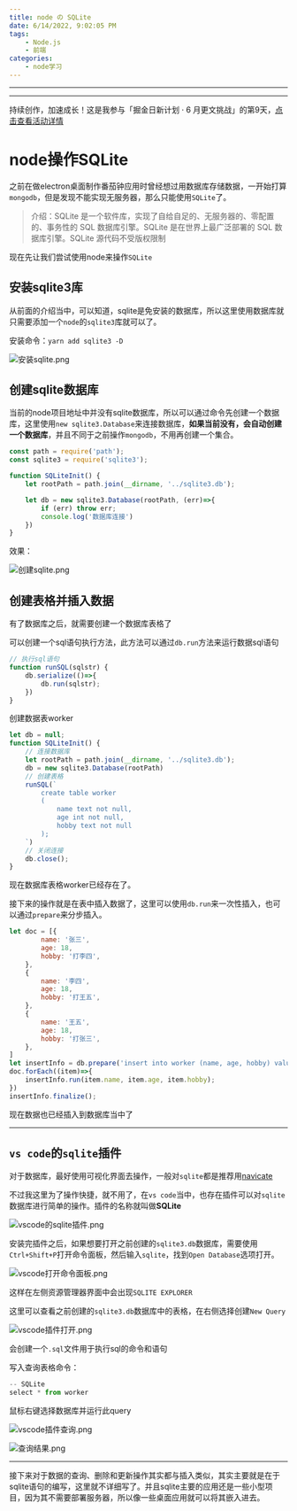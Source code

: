 ```yaml
---
title: node の SQLite
date: 6/14/2022, 9:02:05 PM
tags: 
    - Node.js 
    - 前端
categories: 
    - node学习
---
```


<!--more-->

---

---
持续创作，加速成长！这是我参与「掘金日新计划 · 6 月更文挑战」的第9天，[点击查看活动详情](https://juejin.cn/post/7099702781094674468 "https://juejin.cn/post/7099702781094674468")

# node操作SQLite

之前在做electron桌面制作番茄钟应用时曾经想过用数据库存储数据，一开始打算`mongodb`，但是发现不能实现无服务器，那么只能使用`SQLite`了。

> 介绍：SQLite 是一个软件库，实现了自给自足的、无服务器的、零配置的、事务性的 SQL 数据库引擎。SQLite 是在世界上最广泛部署的 SQL 数据库引擎。SQLite 源代码不受版权限制

现在先让我们尝试使用node来操作`SQLite`

## 安装sqlite3库

从前面的介绍当中，可以知道，sqlite是免安装的数据库，所以这里使用数据库就只需要添加一个`node`的`sqlite3`库就可以了。

安装命令：`yarn add sqlite3 -D`


![安装sqlite.png](https://p3-juejin.byteimg.com/tos-cn-i-k3u1fbpfcp/c55476c266154ed5b4b4370fc4473d5f~tplv-k3u1fbpfcp-watermark.image?)


## 创建sqlite数据库

当前的node项目地址中并没有sqlite数据库，所以可以通过命令先创建一个数据库，这里使用`new sqlite3.Database`来连接数据库，**如果当前没有，会自动创建一个数据库**，并且不同于之前操作`mongodb`，不用再创建一个集合。

```javascript
const path = require('path');
const sqlite3 = require('sqlite3');

function SQLiteInit() {
    let rootPath = path.join(__dirname, '../sqlite3.db');

    let db = new sqlite3.Database(rootPath, (err)=>{
        if (err) throw err;
        console.log('数据库连接')
    })
}
```

效果：


![创建sqlite.png](https://p9-juejin.byteimg.com/tos-cn-i-k3u1fbpfcp/7bd65df479764915b81e5c3ecadac37b~tplv-k3u1fbpfcp-watermark.image?)

## 创建表格并插入数据

有了数据库之后，就需要创建一个数据库表格了

可以创建一个sql语句执行方法，此方法可以通过`db.run`方法来运行数据sql语句
```javascript
// 执行sql语句
function runSQL(sqlstr) {
    db.serialize(()=>{
        db.run(sqlstr);
    })
}
```
创建数据表worker
```javascript
let db = null;
function SQLiteInit() {
    // 连接数据库
    let rootPath = path.join(__dirname, '../sqlite3.db');
    db = new sqlite3.Database(rootPath)
    // 创建表格
    runSQL(`
        create table worker 
        (
            name text not null,
            age int not null,
            hobby text not null
        );
    `)
    // 关闭连接
    db.close();
}
```

现在数据库表格worker已经存在了。

接下来的操作就是在表中插入数据了，这里可以使用`db.run`来一次性插入，也可以通过`prepare`来分步插入。

```javascript
let doc = [{
        name: '张三',
        age: 18,
        hobby: '打李四',
    },
    {
        name: '李四',
        age: 18,
        hobby: '打王五',
    },
    {
        name: '王五',
        age: 18,
        hobby: '打张三',
    },
]
let insertInfo = db.prepare('insert into worker (name, age, hobby) values (?, ?, ?)')
doc.forEach((item)=>{
    insertInfo.run(item.name, item.age, item.hobby);
})
insertInfo.finalize();
```

现在数据也已经插入到数据库当中了

***

## `vs code`的`sqlite`插件

对于数据库，最好使用可视化界面去操作，一般对`sqlite`都是推荐用[navicate](http://www.navicat.com.cn/)

不过我这里为了操作快捷，就不用了，在`vs code`当中，也存在插件可以对`sqlite`数据库进行简单的操作。插件的名称就叫做**SQLite**


![vscode的sqlite插件.png](https://p1-juejin.byteimg.com/tos-cn-i-k3u1fbpfcp/455f446bac9c4a708c062a107e3d10f4~tplv-k3u1fbpfcp-watermark.image?)

安装完插件之后，如果想要打开之前创建的`sqlite3.db`数据库，需要使用`Ctrl+Shift+P`打开命令面板，然后输入`sqlite`，找到`Open Database`选项打开。


![vscode打开命令面板.png](https://p1-juejin.byteimg.com/tos-cn-i-k3u1fbpfcp/5289ec55cc8946a0bf7571e128880fc9~tplv-k3u1fbpfcp-watermark.image?)

这样在左侧资源管理器界面中会出现`SQLITE EXPLORER`

这里可以查看之前创建的`sqlite3.db`数据库中的表格，在右侧选择创建`New Query`


![vscode插件打开.png](https://p9-juejin.byteimg.com/tos-cn-i-k3u1fbpfcp/4423a16f42b1492da7d83be8a7ab64e3~tplv-k3u1fbpfcp-watermark.image?)

会创建一个`.sql`文件用于执行sql的命令和语句

写入查询表格命令：
```javascript
-- SQLite
select * from worker
```

鼠标右键选择数据库并运行此query


![vscode插件查询.png](https://p9-juejin.byteimg.com/tos-cn-i-k3u1fbpfcp/a030220f8e564c91badb3833967ee3d1~tplv-k3u1fbpfcp-watermark.image?)


![查询结果.png](https://p9-juejin.byteimg.com/tos-cn-i-k3u1fbpfcp/8220a6e9a8ea4cc98099ad5ee59c15ef~tplv-k3u1fbpfcp-watermark.image?)


***

接下来对于数据的查询、删除和更新操作其实都与插入类似，其实主要就是在于sqlite语句的编写，这里就不详细写了。并且sqlite主要的应用还是一些小型项目，因为其不需要部署服务器，所以像一些桌面应用就可以将其嵌入进去。

